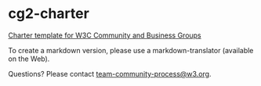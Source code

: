 # cg2-charter
[Charter template for W3C Community and Business Groups](http://w3c.github.io/cg-charter/CGCharter.html) 

To create a markdown version, please use a markdown-translator (available on the Web).

Questions? Please contact team-community-process@w3.org.
